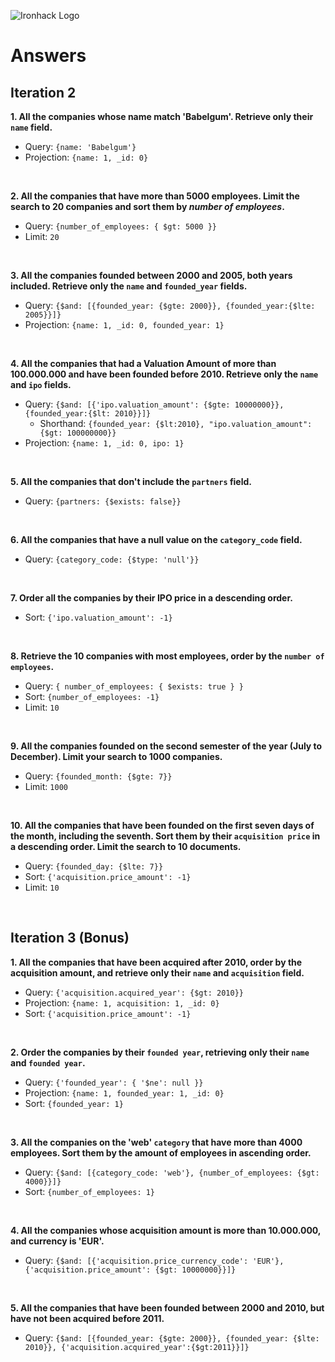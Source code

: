 ![Ironhack Logo](https://i.imgur.com/1QgrNNw.png)

# Answers

## Iteration 2

**1. All the companies whose name match 'Babelgum'. Retrieve only their `name` field.**

- Query: `{name: 'Babelgum'}`
- Projection: `{name: 1, _id: 0}`

<br>

**2. All the companies that have more than 5000 employees. Limit the search to 20 companies and sort them by _number of employees_.**

- Query: `{number_of_employees: { $gt: 5000 }}`
- Limit: `20`

<br>

**3. All the companies founded between 2000 and 2005, both years included. Retrieve only the `name` and `founded_year` fields.**

- Query: `{$and: [{founded_year: {$gte: 2000}}, {founded_year:{$lte: 2005}}]}`
- Projection: `{name: 1, _id: 0, founded_year: 1}`

<br>

**4. All the companies that had a Valuation Amount of more than 100.000.000 and have been founded before 2010. Retrieve only the `name` and `ipo` fields.**

- Query: `{$and: [{'ipo.valuation_amount': {$gte: 10000000}}, {founded_year:{$lt: 2010}}]}`
  - Shorthand: `{founded_year: {$lt:2010}, "ipo.valuation_amount": {$gt: 100000000}}`
- Projection: `{name: 1, _id: 0, ipo: 1}`

<br>

**5. All the companies that don't include the `partners` field.**

- Query: `{partners: {$exists: false}}`

<br>

**6. All the companies that have a null value on the `category_code` field.**

- Query: `{category_code: {$type: 'null'}}`

<br>

**7. Order all the companies by their IPO price in a descending order.**

- Sort: `{'ipo.valuation_amount': -1}`

<br>

**8. Retrieve the 10 companies with most employees, order by the `number of employees`.**

- Query: `{ number_of_employees: { $exists: true } }`
- Sort: `{number_of_employees: -1}`
- Limit: `10`

<br>

**9. All the companies founded on the second semester of the year (July to December). Limit your search to 1000 companies.**

- Query: `{founded_month: {$gte: 7}}`
- Limit: `1000`

<br>

**10. All the companies that have been founded on the first seven days of the month, including the seventh. Sort them by their `acquisition price` in a descending order. Limit the search to 10 documents.**

- Query: `{founded_day: {$lte: 7}}`
- Sort: `{'acquisition.price_amount': -1}`
- Limit: `10`

<br>

## Iteration 3 (Bonus)

**1. All the companies that have been acquired after 2010, order by the acquisition amount, and retrieve only their `name` and `acquisition` field.**

- Query: `{'acquisition.acquired_year': {$gt: 2010}}`
- Projection: `{name: 1, acquisition: 1, _id: 0}`
- Sort: `{'acquisition.price_amount': -1}`

<br>

**2. Order the companies by their `founded year`, retrieving only their `name` and `founded year`.**

- Query: `{'founded_year': { '$ne': null }}`
- Projection: `{name: 1, founded_year: 1, _id: 0}`
- Sort: `{founded_year: 1}`

<br>

**3. All the companies on the 'web' `category` that have more than 4000 employees. Sort them by the amount of employees in ascending order.**

- Query: `{$and: [{category_code: 'web'}, {number_of_employees: {$gt: 4000}}]}`
- Sort: `{number_of_employees: 1}`

<br>

**4. All the companies whose acquisition amount is more than 10.000.000, and currency is 'EUR'.**

- Query: `{$and: [{'acquisition.price_currency_code': 'EUR'}, {'acquisition.price_amount': {$gt: 10000000}}]}`

<br>

**5. All the companies that have been founded between 2000 and 2010, but have not been acquired before 2011.**

- Query: `{$and: [{founded_year: {$gte: 2000}}, {founded_year: {$lte: 2010}}, {'acquisition.acquired_year':{$gt:2011}}]}`

<br>
